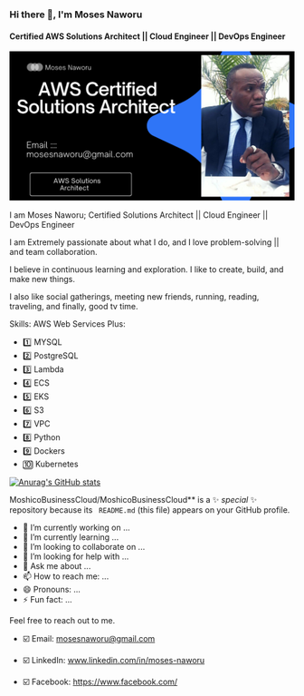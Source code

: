 ### Hi there 👋, I'm Moses Naworu
#### Certified AWS Solutions Architect || Cloud Engineer || DevOps Engineer
![Certified AWS Solutions Architect || DevOps Engineer](https://github.com/MoshicoBusinessCloud/MoshicoBusinessCloud/blob/main/1.png)

I am Moses Naworu; Certified Solutions Architect || Cloud Engineer || DevOps Engineer

I am Extremely passionate about what I do, and I love problem-solving || and team collaboration.

I believe in continuous learning and exploration. I like to create, build, and make new things.

I also like social gatherings, meeting new friends, running, reading, traveling, and finally, good tv time.

Skills: 
AWS Web Services Plus:

* 1️⃣ MYSQL
* 2️⃣ PostgreSQL
* 3️⃣ Lambda
* 4️⃣ ECS
* 5️⃣ EKS
* 6️⃣ S3
* 7️⃣ VPC
* 8️⃣ Python
* 9️⃣ Dockers
* 🔟 Kubernetes

[![Anurag's GitHub stats](https://github-readme-stats.vercel.app/api?username=MoshicoBusinessCloud)](https://github.com/anuraghazra/github-readme-stats)

MoshicoBusinessCloud/MoshicoBusinessCloud** is a ✨ _special_ ✨ repository because its `
README.md` (this file) appears on your GitHub profile.

- 🔭 I’m currently working on ...
- 🌱 I’m currently learning ...
- 👯 I’m looking to collaborate on ...
- 🤔 I’m looking for help with ...
- 💬 Ask me about ...
- 📫 How to reach me: ...
- 😄 Pronouns: ...
- ⚡ Fun fact: ...

Feel free to reach out to me.

* ☑️ Email: mosesnaworu@gmail.com

* ☑️ LinkedIn: www.linkedin.com/in/moses-naworu

* ☑️ Facebook: https://www.facebook.com/


